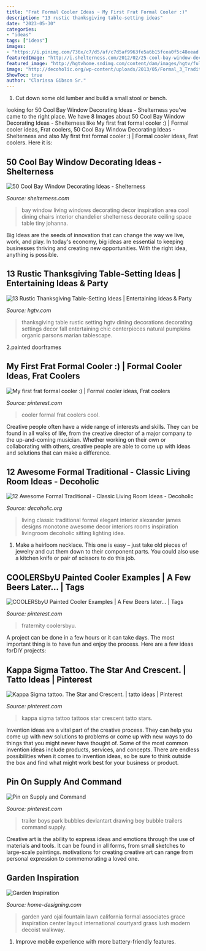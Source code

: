 ```yaml
---
title: "Frat Formal Cooler Ideas ~ My First Frat Formal Cooler :)"
description: "13 rustic thanksgiving table-setting ideas"
date: "2023-05-30"
categories:
- "ideas"
tags: ["ideas"]
images:
- "https://i.pinimg.com/736x/c7/d5/af/c7d5af9963fe5a6b15fcea0f5c48eead.jpg"
featuredImage: "http://i.shelterness.com/2012/02/25-cool-bay-window-decorating-ideas-16.jpg"
featured_image: "http://hgtvhome.sndimg.com/content/dam/images/hgtv/fullset/2013/7/10/2/original_Marian-Parsons-Thanksgiving-rustic-organic-table-setting-dining-room-traditional_3x4.jpg.rend.hgtvcom.1280.1707.jpeg"
image: "http://decoholic.org/wp-content/uploads/2013/05/Formal_3_Traditional_classic_Living_Room.jpg"
ShowToc: true
author: "Clarissa Gibson Sr."
---
```



1. Cut down some old lumber and build a small stool or bench.

	

		
looking for 50 Cool Bay Window Decorating Ideas - Shelterness you've came to the right place. We have 8 Images about 50 Cool Bay Window Decorating Ideas - Shelterness like My first frat formal cooler :) | Formal cooler ideas, Frat coolers, 50 Cool Bay Window Decorating Ideas - Shelterness and also My first frat formal cooler :) | Formal cooler ideas, Frat coolers. Here it is:
		
    
## 50 Cool Bay Window Decorating Ideas - Shelterness

<img loading=lazy src="http://i.shelterness.com/2012/02/25-cool-bay-window-decorating-ideas-16.jpg" onerror="this.onerror=null;this.src='https://tse3.mm.bing.net/th?id=OIP.qC1fGpg4kFaXeFbxnodjLQAAAA&amp;pid=15.1';" alt="50 Cool Bay Window Decorating Ideas - Shelterness">

_Source: shelterness.com_

>bay window living windows decorating decor inspiration area cool dining chairs interior chandelier shelterness decorate ceiling space table tiny johanna. 

	

Big Ideas are the seeds of innovation that can change the way we live, work, and play. In today's economy, big ideas are essential to keeping businesses thriving and creating new opportunities. With the right idea, anything is possible.

    
## 13 Rustic Thanksgiving Table-Setting Ideas | Entertaining Ideas &amp; Party

<img loading=lazy src="http://hgtvhome.sndimg.com/content/dam/images/hgtv/fullset/2013/7/10/2/original_Marian-Parsons-Thanksgiving-rustic-organic-table-setting-dining-room-traditional_3x4.jpg.rend.hgtvcom.1280.1707.jpeg" onerror="this.onerror=null;this.src='https://tse3.mm.bing.net/th?id=OIP.HTTN9YZdjmeg-IW04sZzrgHaJ4&amp;pid=15.1';" alt="13 Rustic Thanksgiving Table-Setting Ideas | Entertaining Ideas &amp; Party">

_Source: hgtv.com_

>thanksgiving table rustic setting hgtv dining decorations decorating settings decor fall entertaining chic centerpieces natural pumpkins organic parsons marian tablescape. 

	

2.painted doorframes

    
## My First Frat Formal Cooler :) | Formal Cooler Ideas, Frat Coolers

<img loading=lazy src="https://i.pinimg.com/originals/3a/73/60/3a736006a8579524ef969c360ff2f2c5.jpg" onerror="this.onerror=null;this.src='https://tse4.mm.bing.net/th?id=OIP.c1Vlhmgbp1qWTKtXn1ecawHaJ4&amp;pid=15.1';" alt="My first frat formal cooler :) | Formal cooler ideas, Frat coolers">

_Source: pinterest.com_

>cooler formal frat coolers cool. 

	

Creative people often have a wide range of interests and skills. They can be found in all walks of life, from the creative director of a major company to the up-and-coming musician. Whether working on their own or collaborating with others, creative people are able to come up with ideas and solutions that can make a difference.

    
## 12 Awesome Formal Traditional - Classic Living Room Ideas - Decoholic

<img loading=lazy src="http://decoholic.org/wp-content/uploads/2013/05/Formal_3_Traditional_classic_Living_Room.jpg" onerror="this.onerror=null;this.src='https://tse4.mm.bing.net/th?id=OIP.yLqz0VRkK09WfKu67AVkhAHaLL&amp;pid=15.1';" alt="12 Awesome Formal Traditional - Classic Living Room Ideas - Decoholic">

_Source: decoholic.org_

>living classic traditional formal elegant interior alexander james designs monotone awesome decor interiors rooms inspiration livingroom decoholic sitting lighting idea. 

	

1. Make a heirloom necklace. This one is easy – just take old pieces of jewelry and cut them down to their component parts. You could also use a kitchen knife or pair of scissors to do this job. 

    
## COOLERSbyU Painted Cooler Examples | A Few Beers Later... | Tags

<img loading=lazy src="https://i.pinimg.com/736x/c7/d5/af/c7d5af9963fe5a6b15fcea0f5c48eead.jpg" onerror="this.onerror=null;this.src='https://tse4.mm.bing.net/th?id=OIP.VmrSJ8usNFc0c-mSogXIYQHaFj&amp;pid=15.1';" alt="COOLERSbyU Painted Cooler Examples | A Few Beers later... | Tags">

_Source: pinterest.com_

>fraternity coolersbyu. 

	

A project can be done in a few hours or it can take days. The most important thing is to have fun and enjoy the process. Here are a few ideas forDIY projects: 

    
## Kappa Sigma Tattoo. The Star And Crescent. | Tatto Ideas | Pinterest

<img loading=lazy src="https://s-media-cache-ak0.pinimg.com/736x/98/40/18/98401842456e9628338cc49bd33690b8.jpg" onerror="this.onerror=null;this.src='https://tse2.mm.bing.net/th?id=OIP.wio8qGvQHdX7r1RBLzwRqQHaJ3&amp;pid=15.1';" alt="Kappa Sigma tattoo. The Star and Crescent. | tatto ideas | Pinterest">

_Source: pinterest.com_

>kappa sigma tattoo tattoos star crescent tatto stars. 

	

Invention ideas are a vital part of the creative process. They can help you come up with new solutions to problems or come up with new ways to do things that you might never have thought of. Some of the most common invention ideas include products, services, and concepts. There are endless possibilities when it comes to invention ideas, so be sure to think outside the box and find what might work best for your business or product.

    
## Pin On Supply And Command

<img loading=lazy src="https://i.pinimg.com/736x/aa/99/0d/aa990dd1c2ecc21b5edca5c96ae5d115--trailer-park-boys-trailers.jpg" onerror="this.onerror=null;this.src='https://tse1.mm.bing.net/th?id=OIP.fe2xHf1ldjHH850F3E_dVAHaEj&amp;pid=15.1';" alt="Pin on Supply and Command">

_Source: pinterest.com_

>trailer boys park bubbles deviantart drawing boy bubble trailers command supply. 

	

Creative art is the ability to express ideas and emotions through the use of materials and tools. It can be found in all forms, from small sketches to large-scale paintings. motivations for creating creative art can range from personal expression to commemorating a loved one.

    
## Garden Inspiration

<img loading=lazy src="http://cdn.home-designing.com/wp-content/uploads/2013/11/25-Formal-garden-layout.jpeg" onerror="this.onerror=null;this.src='https://tse2.mm.bing.net/th?id=OIP.yFY_TtYKrsFmgPVvCr3L_AHaDZ&amp;pid=15.1';" alt="Garden Inspiration">

_Source: home-designing.com_

>garden yard ojai fountain lawn california formal associates grace inspiration center layout international courtyard grass lush modern decoist walkway. 

	

1. Improve mobile experience with more battery-friendly features.

